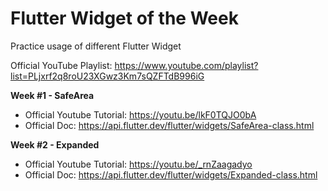 # Flutter Widget of the Week
Practice usage of different Flutter Widget

Official YouTube Playlist: https://www.youtube.com/playlist?list=PLjxrf2q8roU23XGwz3Km7sQZFTdB996iG

**Week #1 - SafeArea**

- Official Youtube Tutorial: https://youtu.be/lkF0TQJO0bA
- Official Doc: https://api.flutter.dev/flutter/widgets/SafeArea-class.html 

**Week #2 - Expanded**

- Official Youtube Tutorial: https://youtu.be/_rnZaagadyo
- Official Doc: https://api.flutter.dev/flutter/widgets/Expanded-class.html



